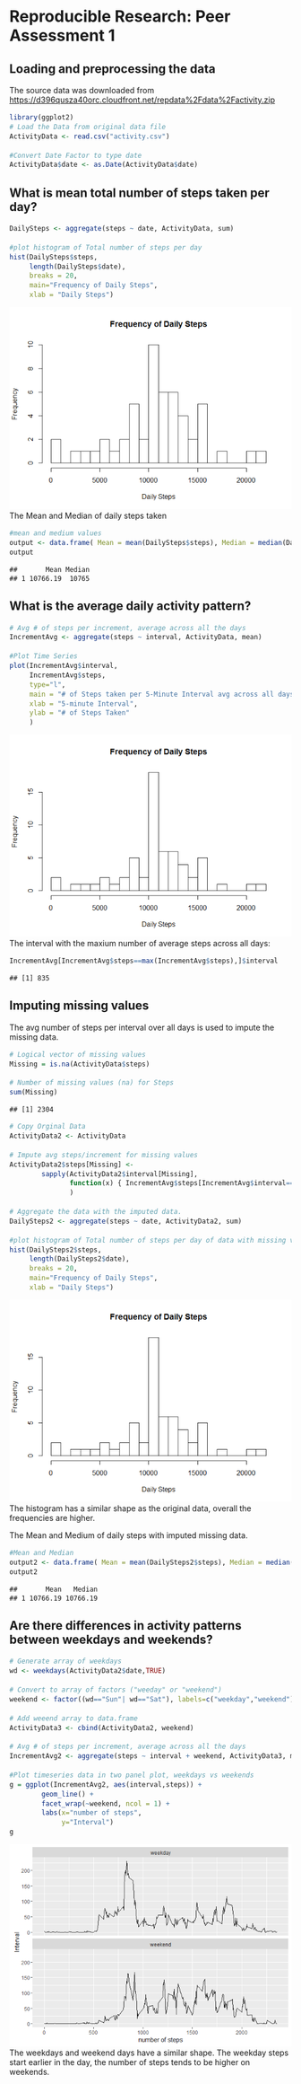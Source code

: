# Reproducible Research: Peer Assessment 1



## Loading and preprocessing the data
The source data was downloaded from https://d396qusza40orc.cloudfront.net/repdata%2Fdata%2Factivity.zip


```r
library(ggplot2)
# Load the Data from original data file
ActivityData <- read.csv("activity.csv")

#Convert Date Factor to type date
ActivityData$date <- as.Date(ActivityData$date)
```

## What is mean total number of steps taken per day?

```r
DailySteps <- aggregate(steps ~ date, ActivityData, sum)

#plot histogram of Total number of steps per day 
hist(DailySteps$steps, 
     length(DailySteps$date),
     breaks = 20,
     main="Frequency of Daily Steps",
     xlab = "Daily Steps")
```

![](PA1_template_files/figure-html/unnamed-chunk-2-1.png)\
The Mean and Median of daily steps taken

```r
#mean and medium values
output <- data.frame( Mean = mean(DailySteps$steps), Median = median(DailySteps$steps))
output
```

```
##       Mean Median
## 1 10766.19  10765
```


## What is the average daily activity pattern?

```r
# Avg # of steps per increment, average across all the days
IncrementAvg <- aggregate(steps ~ interval, ActivityData, mean)

#Plot Time Series
plot(IncrementAvg$interval, 
     IncrementAvg$steps, 
     type="l", 
     main = "# of Steps taken per 5-Minute Interval avg across all days",
     xlab = "5-minute Interval",
     ylab = "# of Steps Taken"
     )
```

![](PA1_template_files/figure-html/unnamed-chunk-4-1.png)\
The interval with the maxium number of average steps across all days:

```r
IncrementAvg[IncrementAvg$steps==max(IncrementAvg$steps),]$interval
```

```
## [1] 835
```



## Imputing missing values
The avg number of steps per interval over all days is used to impute the missing data.

```r
# Logical vector of missing values
Missing = is.na(ActivityData$steps)

# Number of missing values (na) for Steps
sum(Missing)
```

```
## [1] 2304
```

```r
# Copy Orginal Data
ActivityData2 <- ActivityData

# Impute avg steps/increment for missing values
ActivityData2$steps[Missing] <- 
        sapply(ActivityData2$interval[Missing],
               function(x) { IncrementAvg$steps[IncrementAvg$interval==x] }
               )

# Aggregate the data with the imputed data.
DailySteps2 <- aggregate(steps ~ date, ActivityData2, sum)

#plot histogram of Total number of steps per day of data with missing values imputed
hist(DailySteps2$steps, 
     length(DailySteps2$date),
     breaks = 20,
     main="Frequency of Daily Steps",
     xlab = "Daily Steps")
```

![](PA1_template_files/figure-html/unnamed-chunk-6-1.png)\
The histogram has a similar shape as the original data, overall the frequencies are higher.

The Mean and Medium of daily steps with imputed missing data.

```r
#Mean and Median
output2 <- data.frame( Mean = mean(DailySteps2$steps), Median = median(DailySteps2$steps))
output2
```

```
##       Mean   Median
## 1 10766.19 10766.19
```


## Are there differences in activity patterns between weekdays and weekends?

```r
# Generate array of weekdays
wd <- weekdays(ActivityData2$date,TRUE)

# Convert to array of factors ("weeday" or "weekend")
weekend <- factor((wd=="Sun"| wd=="Sat"), labels=c("weekday","weekend") )

# Add weeend array to data.frame
ActivityData3 <- cbind(ActivityData2, weekend)

# Avg # of steps per increment, average across all the days
IncrementAvg2 <- aggregate(steps ~ interval + weekend, ActivityData3, mean)

#Plot timeseries data in two panel plot, weekdays vs weekends
g = ggplot(IncrementAvg2, aes(interval,steps)) + 
        geom_line() + 
        facet_wrap(~weekend, ncol = 1) + 
        labs(x="number of steps",
             y="Interval")
g
```

![](PA1_template_files/figure-html/unnamed-chunk-8-1.png)\
The weekdays and weekend days have a similar shape.  The weekday steps start earlier in the day, the number of steps tends to be higher on weekends.
